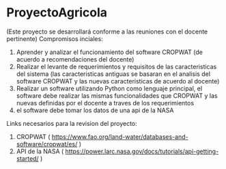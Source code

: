 # ProyectoAgricola
(Este proyecto se desarrollará conforme a las reuniones con el docente pertinente)
Compromisos inciales:
1. Aprender y analizar el funcionamiento del software CROPWAT (de acuerdo a recomendaciones del docente)
2. Realizar el levante de requerimientos y requisitos de las caracteristicas del sistema (las caracteristicas antiguas se basaran en el analisis del software CROPWAT y las nuevas caracteristicas de acuerdo al docente)
3. Realizar un software utilizando Python como lenguaje principal, el software debe realizar las mismas funcionalidades que CROPWAT y las nuevas definidas por el docente a traves de los requerimientos
4. el software debe tomar los datos de una api de la NASA


Links necesarios para la revision del proyecto:
1. CROPWAT ( https://www.fao.org/land-water/databases-and-software/cropwat/es/ )
2. API de la NASA ( https://power.larc.nasa.gov/docs/tutorials/api-getting-started/ )
